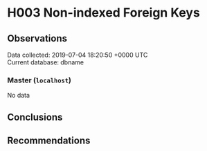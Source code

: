 # H003 Non-indexed Foreign Keys #

## Observations ##
Data collected: 2019-07-04 18:20:50 +0000 UTC  
Current database: dbname  

### Master (`localhost`) ###


No data


## Conclusions ##


## Recommendations ##

